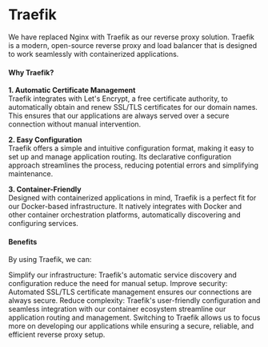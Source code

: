 # Traefik

We have replaced Nginx with Traefik as our reverse proxy solution. Traefik is a modern, open-source reverse proxy and load balancer that is designed to work seamlessly with containerized applications.

#### Why Traefik?

**1. Automatic Certificate Management**\
Traefik integrates with Let's Encrypt, a free certificate authority, to automatically obtain and renew SSL/TLS certificates for our domain names. This ensures that our applications are always served over a secure connection without manual intervention.

**2. Easy Configuration**\
Traefik offers a simple and intuitive configuration format, making it easy to set up and manage application routing. Its declarative configuration approach streamlines the process, reducing potential errors and simplifying maintenance.

**3. Container-Friendly**\
Designed with containerized applications in mind, Traefik is a perfect fit for our Docker-based infrastructure. It natively integrates with Docker and other container orchestration platforms, automatically discovering and configuring services.

#### Benefits

By using Traefik, we can:

Simplify our infrastructure: Traefik's automatic service discovery and configuration reduce the need for manual setup.
Improve security: Automated SSL/TLS certificate management ensures our connections are always secure.
Reduce complexity: Traefik's user-friendly configuration and seamless integration with our container ecosystem streamline our application routing and management.
Switching to Traefik allows us to focus more on developing our applications while ensuring a secure, reliable, and efficient reverse proxy setup.
